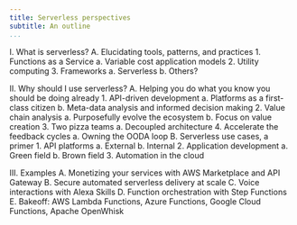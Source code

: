 ```yaml
---
title: Serverless perspectives
subtitle: An outline 
...
```


I.  What is serverless?
    A.  Elucidating tools, patterns, and practices
        1. Functions as a Service
            a. Variable cost application models
        2. Utility computing
        3. Frameworks
            a. Serverless
            b. Others?

II.  Why should I use serverless?
    A.  Helping you do what you know you should be doing already
        1. API-driven development
            a. Platforms as a first-class citizen
            b. Meta-data analysis and informed decision making
        2. Value chain analysis
            a. Purposefully evolve the ecosystem
            b. Focus on value creation
        3. Two pizza teams
            a. Decoupled architecture
        4. Accelerate the feedback cycles
            a. Owning the OODA loop
    B.  Serverless use cases, a primer
        1. API platforms
            a. External
            b. Internal
        2. Application development
            a. Green field
            b. Brown field 
        3. Automation in the cloud

III.  Examples
    A.  Monetizing your services with AWS Marketplace and API Gateway
    B.  Secure automated serverless delivery at scale
    C.  Voice interactions with Alexa Skills
    D.  Function orchestration with Step Functions
    E.  Bakeoff: AWS Lambda Functions, Azure Functions, Google Cloud Functions, Apache OpenWhisk
